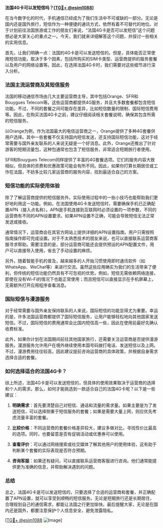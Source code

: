 **法国4G卡可以发短信吗？[[TG💪+ @esim1088](https://t.me/s/esim1088)]**

在当今数字化的时代，手机通信已经成为了我们生活中不可或缺的一部分。无论是国内还是国外旅行，短信作为一种便捷的通讯方式，依然有着不可替代的地位。对于计划前往法国旅游或工作的朋友们来说，“法国4G卡是否可以发短信”这个问题想必是大家关心的重点之一。今天，我们就来详细解答这个问题，并探讨一些相关的实用信息。

首先，让我们明确一点：法国的4G卡是可以发送短信的。但是，具体能否正常使用短信功能，取决于多个因素，包括所购买的SIM卡类型、运营商提供的服务套餐以及用户的网络设置等。因此，在选择法国4G卡时，我们需要对这些细节进行深入分析。

### 法国主流运营商及其短信服务

法国的移动通信市场由几大主要运营商主导，其中包括Orange、SFR和Bouygues Telecom等。这些运营商都提供4G服务，并且大多数套餐都包含短信功能。不过，不同的套餐之间可能存在差异，比如短信数量的限制、国际短信费用等。因此，在购买法国4G卡之前，建议仔细阅读相关套餐说明，确保其包含所需的短信服务。

以Orange为例，作为法国最大的电信运营商之一，Orange提供了多种4G套餐供用户选择。其中一些套餐不仅支持国内短信发送，还支持国际短信功能，这对于经常需要与国外亲友联系的人来说无疑是一个好消息。此外，Orange还推出了针对游客的短期流量包，这种包通常也包含了短信服务，非常适合短期旅行者使用。

SFR和Bouygues Telecom同样提供了丰富的4G套餐选项。它们的服务内容大致相似，但具体的资费和优惠政策可能会有所不同。因此，如果你打算长期居住或工作在法国，不妨多比较几家运营商的服务内容，找到最适合自己的方案。

### 短信功能的实际使用体验

除了了解运营商提供的短信服务外，实际使用过程中的一些小技巧也能帮助我们更好地利用这一功能。例如，在法国使用4G卡发送短信时，需要确保手机已正确配置APN（接入点名称）。APN是手机连接到互联网时必须设置的一项参数，不同的运营商有不同的APN设置要求。如果APN设置不正确，可能会导致短信无法正常发送或接收。

通常情况下，运营商会在其官方网站上提供详细的APN设置指南。用户只需按照指南操作即可完成设置。对于不太熟悉技术的朋友来说，也可以直接联系运营商客服寻求帮助。需要注意的是，部分运营商可能还会提供预设的APN配置文件，用户可以直接导入使用，省去了手动设置的麻烦。

另外，随着智能手机的普及，越来越多的人开始习惯使用即时通讯软件（如WhatsApp、WeChat等）来进行交流。虽然这些应用确实为我们的生活带来了便利，但传统的短信功能仍然具有不可忽视的优势。例如，短信无需依赖网络连接，即使在没有Wi-Fi的情况下也能正常使用；而且短信可以直接显示在手机屏幕上，无需额外打开应用程序查看消息。

### 国际短信与漫游服务

对于经常需要与国外亲友保持联系的人来说，国际短信的功能显得尤为重要。幸运的是，许多法国运营商都提供了国际短信服务，让用户能够轻松地向其他国家发送短信。不过，国际短信的费用通常会比国内短信高一些，因此在使用前最好先确认收费标准。

此外，如果你计划在法国期间前往其他国家旅行，还需要关注运营商是否提供漫游服务。漫游服务允许用户在境外继续使用本国号码拨打电话、发送短信以及上网。不过，漫游费用往往较高，因此建议提前咨询运营商的具体政策，并根据自身需求选择合适的套餐。

### 如何选择适合的法国4G卡？

综上所述，法国4G卡是可以发送短信的，但具体的使用效果取决于运营商的选择和个人的需求。那么，如何才能挑选到一款适合自己的法国4G卡呢？以下是一些建议：

1. **明确需求**：首先要清楚自己对短信、通话和流量的需求量。如果主要是为了发送短信，可以选择侧重于短信服务的套餐；如果是需要大量上网，则应优先考虑流量丰富的套餐。
   
2. **比较价格**：不同运营商的套餐价格差异较大，建议多做对比，寻找性价比最高的选项。同时，也要留意是否有促销活动或优惠券可以使用。

3. **查看评价**：可以通过网络搜索或社交媒体了解其他用户的使用体验，这有助于判断某个套餐的实际表现是否符合预期。

4. **咨询客服**：如果还有疑问，可以直接联系运营商客服进行咨询。他们通常能提供更为准确的信息，并帮助解决遇到的问题。

### 总结

总之，法国4G卡是可以发送短信的，只要选择了合适的运营商和套餐，并正确配置了APN设置，就可以享受到顺畅的短信服务。无论是短期旅行还是长期居住，合理规划自己的通信需求，都能让法国之行更加愉快。最后提醒大家，无论是在国内还是国外，都要注意保护个人信息安全，避免泄露隐私。

[[TG💪+ @esim1088](https://t.me/s/esim1088) ![Image](https://i.postimg.cc/4NQfJmqS/Snipaste-2025-05-13-00-14-12.png)]